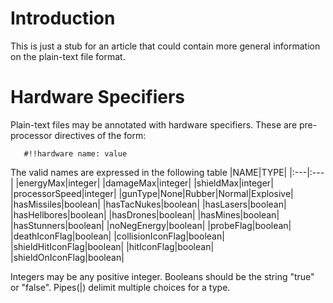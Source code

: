 # Introduction #
This is just a stub for an article that could contain more general information on the plain-text file format.

# Hardware Specifiers #
Plain-text files may be annotated with hardware specifiers. These are pre-processor directives of the form:
```
   #!!hardware name: value
```
The valid names are expressed in the following table
|NAME|TYPE|
|:---|:---|
|energyMax|integer|
|damageMax|integer|
|shieldMax|integer|
|processorSpeed|integer|
|gunType|None|Rubber|Normal|Explosive|
|hasMissiles|boolean|
|hasTacNukes|boolean|
|hasLasers|boolean|
|hasHellbores|boolean|
|hasDrones|boolean|
|hasMines|boolean|
|hasStunners|boolean|
|noNegEnergy|boolean|
|probeFlag|boolean|
|deathIconFlag|boolean|
|collisionIconFlag|boolean|
|shieldHitIconFlag|boolean|
|hitIconFlag|boolean|
|shieldOnIconFlag|boolean|

Integers may be any positive integer.
Booleans should be the string "true" or "false".
Pipes(|) delimit multiple choices for a type.